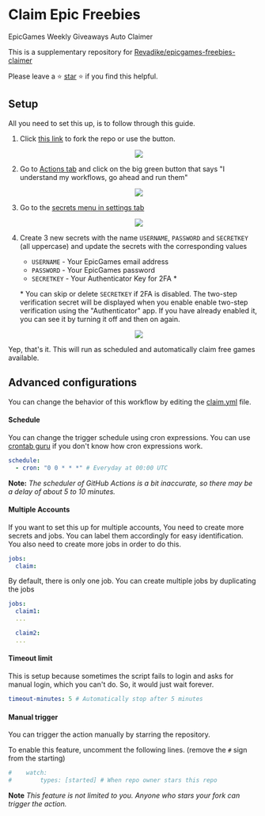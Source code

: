 # Claim Epic Freebies

EpicGames Weekly Giveaways Auto Claimer

This is a supplementary repository for [Revadike/epicgames-freebies-claimer](https://github.com/Revadike/epicgames-freebies-claimer)

Please leave a :star: [star](https://github.com/maximousblk/claim-epic-freebies#:~:text=star) :star: if you find this helpful.

## Setup

All you need to set this up, is to follow through this guide.

1. Click [this link](https://github.com/maximousblk/claim-epic-freebies/fork) to fork the repo or use the button.

   <p align="center">
     <img src="https://i.imgur.com/WRxfXmg.png">
   </p>

2. Go to [Actions tab](../../actions) and click on the big green button that says "I understand my workflows, go ahead and run them"

   <p align="center">
     <img src="https://i.imgur.com/gAsnfRv.png">
   </p>

3. Go to the [secrets menu in settings tab](../../settings/secrets)

   <p align="center">
     <img src="https://i.imgur.com/k21dFyM.png">
   </p>

4. Create 3 new secrets with the name `USERNAME`, `PASSWORD` and `SECRETKEY` (all uppercase) and update the secrets with the corresponding values

   - `USERNAME` - Your EpicGames email address
   - `PASSWORD` - Your EpicGames password
   - `SECRETKEY` - Your Authenticator Key for 2FA *

    \* You can skip or delete `SECRETKEY` if 2FA is disabled. The two-step verification secret will be displayed when you enable enable two-step verification using the "Authenticator" app. If you have already enabled it, you can see it by turning it off and then on again.


   <p align="center">
     <img src="https://i.imgur.com/4q9GyOk.png">
   </p>


Yep, that's it. This will run as scheduled and automatically claim free games available.

## Advanced configurations

You can change the behavior of this workflow by editing the [claim.yml](.github/workflows/claim.yml) file.

#### Schedule

You can change the trigger schedule using cron expressions. You can use [crontab guru](https://crontab.guru/) if you don't know how cron expressions work.

```yml
schedule:
  - cron: "0 0 * * *" # Everyday at 00:00 UTC
```

**Note:** _The scheduler of GitHub Actions is a bit inaccurate, so there may be a delay of about 5 to 10 minutes._

#### Multiple Accounts

If you want to set this up for multiple accounts, You need to create more secrets and jobs. You can label them accordingly for easy identification. You also need to create more jobs in order to do this.

```yml
jobs:
  claim:
```

By default, there is only one job. You can create multiple jobs by duplicating the jobs

```yml
jobs:
  claim1:
  ...

  claim2:
  ...
```

#### Timeout limit

This is setup because sometimes the script fails to login and asks for manual login, which you can't do. So, it would just wait forever.

```yml
timeout-minutes: 5 # Automatically stop after 5 minutes
```

#### Manual trigger

You can trigger the action manually by starring the repository.

To enable this feature, uncomment the following lines. (remove the `#` sign from the starting)

```yml
#    watch:
#        types: [started] # When repo owner stars this repo
```

**Note** _This feature is not limited to you. Anyone who stars your fork can trigger the action._
